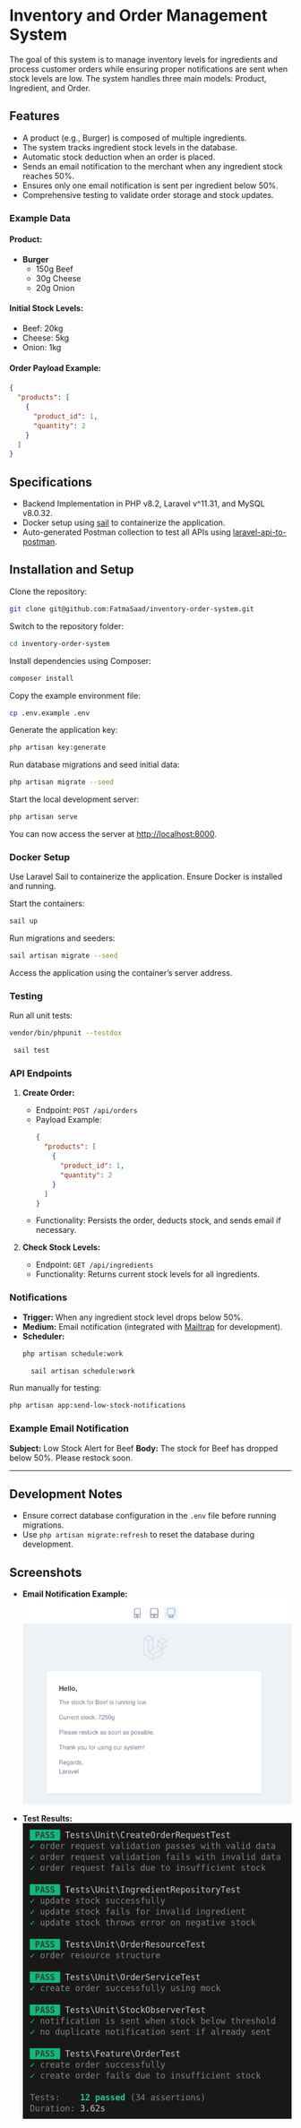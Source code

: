 # Inventory and Order Management System

The goal of this system is to manage inventory levels for ingredients and process customer orders while ensuring proper notifications are sent when stock levels are low. The system handles three main models: Product, Ingredient, and Order.

## Features

- A product (e.g., Burger) is composed of multiple ingredients.
- The system tracks ingredient stock levels in the database.
- Automatic stock deduction when an order is placed.
- Sends an email notification to the merchant when any ingredient stock reaches 50%.
- Ensures only one email notification is sent per ingredient below 50%.
- Comprehensive testing to validate order storage and stock updates.

### Example Data

#### Product:
- **Burger**
  - 150g Beef
  - 30g Cheese
  - 20g Onion

#### Initial Stock Levels:
- Beef: 20kg
- Cheese: 5kg
- Onion: 1kg

#### Order Payload Example:
```json
{
  "products": [
    {
      "product_id": 1,
      "quantity": 2
    }
  ]
}
```

## Specifications

- Backend Implementation in PHP v8.2, Laravel v^11.31, and MySQL v8.0.32.
- Docker setup using [sail](https://laravel.com/docs/11.x/sail#introduction) to containerize the application.
- Auto-generated Postman collection to test all APIs using [laravel-api-to-postman](https://github.com/andreaselia/laravel-api-to-postman).

## Installation and Setup

Clone the repository:
```bash
git clone git@github.com:FatmaSaad/inventory-order-system.git
```

Switch to the repository folder:
```bash
cd inventory-order-system
```

Install dependencies using Composer:
```bash
composer install
```

Copy the example environment file:
```bash
cp .env.example .env
```

Generate the application key:
```bash
php artisan key:generate
```

Run database migrations and seed initial data:
```bash
php artisan migrate --seed
```

Start the local development server:
```bash
php artisan serve
```

You can now access the server at [http://localhost:8000](http://localhost:8000).

### Docker Setup

Use Laravel Sail to containerize the application. Ensure Docker is installed and running.

Start the containers:
```bash
sail up
```

Run migrations and seeders:
```bash
sail artisan migrate --seed
```

Access the application using the container’s server address.

### Testing

Run all unit tests:
```bash
vendor/bin/phpunit --testdox
```

```bash
 sail test
```

### API Endpoints

1. **Create Order:**
   - Endpoint: `POST /api/orders`
   - Payload Example:
     ```json
     {
       "products": [
         {
           "product_id": 1,
           "quantity": 2
         }
       ]
     }
     ```
   - Functionality: Persists the order, deducts stock, and sends email if necessary.

2. **Check Stock Levels:**
   - Endpoint: `GET /api/ingredients`
   - Functionality: Returns current stock levels for all ingredients.

### Notifications

- **Trigger:** When any ingredient stock level drops below 50%.
- **Medium:** Email notification (integrated with [Mailtrap](https://mailtrap.io) for development).
- **Scheduler:**
  ```bash
  php artisan schedule:work
  ```
  ```bash
    sail artisan schedule:work
    ```

Run manually for testing:
```bash
php artisan app:send-low-stock-notifications
```

### Example Email Notification
**Subject:** Low Stock Alert for Beef
**Body:** The stock for Beef has dropped below 50%. Please restock soon.

---

## Development Notes

- Ensure correct database configuration in the `.env` file before running migrations.
- Use `php artisan migrate:refresh` to reset the database during development.

## Screenshots

- **Email Notification Example:**
  ![Email Example](public/images/email.png)

- **Test Results:**
  ![Test Results](public/images/tests.png)

